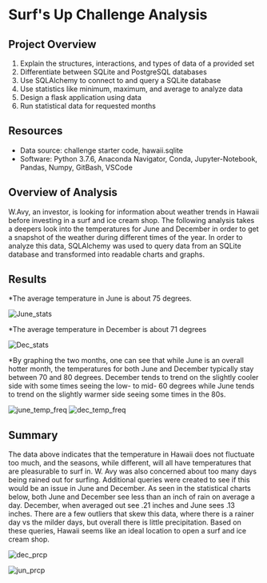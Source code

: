 # Surf's Up Challenge Analysis
## Project Overview

1. Explain the structures, interactions, and types of data of a provided set
2. Differentiate between SQLite and PostgreSQL databases
3. Use SQLAlchemy to connect to and query a SQLite database
4. Use statistics like minimum, maximum, and average to analyze data
5. Design a flask application using data
6. Run statistical data for requested months

## Resources
* Data source: challenge starter code, hawaii.sqlite
* Software: Python 3.7.6, Anaconda Navigator, Conda, Jupyter-Notebook, Pandas, Numpy, GitBash, VSCode 


## Overview of Analysis
W.Avy, an investor, is looking for information about weather trends in Hawaii before investing in a surf and ice cream shop. The following analysis takes a deepers look into the temperatures for June and December in order to get a snapshot of the weather during different times of the year. In order to analyze this data, SQLAlchemy was used to query data from an SQLite database and transformed into readable charts and graphs.

## Results 
*The average temperature in June is about 75 degrees. 

![June_stats](https://user-images.githubusercontent.com/88064181/135728043-97b04c04-ed7c-428e-9e61-1a47c702787b.png)

*The average temperature in December is about 71 degrees

![Dec_stats](https://user-images.githubusercontent.com/88064181/135728047-341e3606-fca0-44d7-9884-096df6d08b45.png)


*By graphing the two months, one can see that while June is an overall hotter month, the temperatures for both June and December typically stay between 70 and 80 degrees. December tends to trend on the slightly cooler side with some times seeing the low- to mid- 60 degrees while June tends to trend on the slightly warmer side seeing some times in the 80s. 

![june_temp_freq](https://user-images.githubusercontent.com/88064181/135728055-e8546e2d-d44d-482d-9619-1b6005978073.png)
![dec_temp_freq](https://user-images.githubusercontent.com/88064181/135728058-cb18131e-1438-4fb8-8828-a5ebf19d1978.png)


## Summary 

The data above indicates that the temperature in Hawaii does not fluctuate too much, and the seasons, while different, will all have temperatures that are pleasurable to surf in. W. Avy was also concerned about too many days being rained out for surfing. Additional queries were created to see if this would be an issue in June and December. As seen in the statistical charts below, both June and December see less than an inch of rain on average a day. December, when averaged out see .21 inches and June sees .13 inches. There are a few outliers that skew this data, where there is a rainer day vs the milder days, but overall there is little precipitation. Based on these queries, Hawaii seems like an ideal location to open a surf and ice cream shop. 

![dec_prcp](https://user-images.githubusercontent.com/88064181/135728068-4b2ecc75-f25f-4807-b770-38108ea1bc45.png)

![jun_prcp](https://user-images.githubusercontent.com/88064181/135728065-1ebf1fec-9db2-4ae9-bbf4-7522c8b496c0.png)
